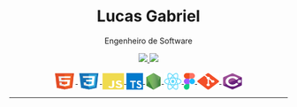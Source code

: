 <h1 align="center">Lucas Gabriel</h1>
<p align="center">Engenheiro de Software</p>
<div align="center">
  <a href="https://github.com/Lucas-GabrielDev">
  <img height="130em" src="https://github-readme-stats.vercel.app/api?username=Lucas-GabrielDev&show_icons=true&hide=contribs,prs&cache_seconds=86400&theme=dark"/>
  <img height="130em" src="https://github-readme-stats.vercel.app/api/top-langs/?username=Lucas-GabrielDev&layout=compact&langs_count=7&theme=dark"/>
</div>
  
  <div align="center"><br>
  <img align="center" alt="Lucas-HTML" height="30" width="40" src="https://raw.githubusercontent.com/devicons/devicon/master/icons/html5/html5-original.svg">
  <img align="center" alt="Lucas-CSS" height="30" width="40" src="https://raw.githubusercontent.com/devicons/devicon/master/icons/css3/css3-original.svg">
  <img align="center" alt="Lucas-Js" height="30" width="40" src="https://raw.githubusercontent.com/devicons/devicon/master/icons/javascript/javascript-plain.svg">
  <img align="center" alt="Lucas-Ts" height="30" width="30" src="https://github.com/Lucas-GabrielDev/Lucas-GabrielDev/blob/main/img/typescript.png">
  <img align="center" alt="Lucas-node" height="30" width="30" src="https://github.com/Lucas-GabrielDev/Lucas-GabrielDev/blob/main/img/node.png">
  <img align="center" alt="Lucas-React" height="30" width="32.5" src="https://github.com/Lucas-GabrielDev/Lucas-GabrielDev/blob/main/img/react.png">
  <img align="center" alt="Lucas-figma" height="30" width="20" src="https://github.com/Lucas-GabrielDev/Lucas-GabrielDev/blob/main/img/figma.png">
  <img align="center" alt="Lucas-Js" height="30" width="40" src="https://raw.githubusercontent.com/devicons/devicon/master/icons/git/git-original.svg">
  <img align="center" alt="Lucas-Csharp" height="30" width="40" src="https://raw.githubusercontent.com/devicons/devicon/master/icons/csharp/csharp-original.svg">
  <hr></hr>
</div>
